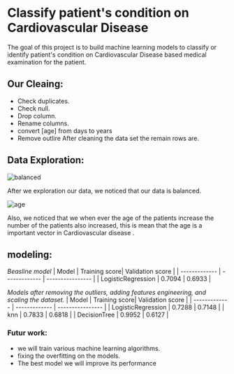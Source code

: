 # Classify patient's condition on Cardiovascular Disease
The goal of this project is to build machine learning models to classify or identify patient's condition on Cardiovascular Disease based medical examination for the patient.

## Our Cleaing:

- Check duplicates.
- Check null.
- Drop column.
- Rename columns.
- convert [age] from days to years
- Remove outlire
After cleaning the data set the remain rows are.

## Data Exploration:

![balanced](https://user-images.githubusercontent.com/93076337/146259064-6a614b5a-d643-470f-90f2-f48b568f8f1e.png)

After we exploration our data, we noticed that our data is balanced.


![age](https://user-images.githubusercontent.com/93076337/146259594-9d3737ce-618a-4522-b6dc-a84613046f8b.png)

Also, we noticed that we when ever the age of the patients increase the number of the patients also increased, this is mean that the age is a important vector in Cardiovascular disease . 


## modeling:

*Beasline model*
|    Model      | Training score| Validation score |
| ------------- | ------------- | ---------------- |
| LogisticRegression | 0.7094   | 0.6933           |
 
*Models after removing the outliers, adding features engineering, and scaling the dataset.*
|    Model      | Training score| Validation score |
| ------------- | ------------- | ---------------- |
| LogisticRegression | 0.7288   | 0.7148           |
| knn                | 0.7833   | 0.6818           |
| DecisionTree       | 0.9952   | 0.6127           |


### Futur work:

- we will train various machine learning algorithms.
- fixing the overfitting on the models.
- The best model we will improve its performance

